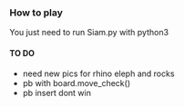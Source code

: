 ### How to play ###
You just need to run Siam.py with python3


#### TO DO ####

- need new pics for rhino eleph and rocks
- pb with board.move_check()
- pb insert dont win
